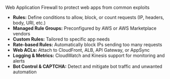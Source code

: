 Web Application Firewall to protect web apps from common exploits
- **Rules:** Define conditions to allow, block, or count requests (IP, headers, body, URI, etc.)
- **Managed Rule Groups:** Preconfigured by AWS or AWS Marketplace vendors
- **Custom Rules:** Tailored to specific app needs
- **Rate-based Rules:** Automatically block IPs sending too many requests
- **Web ACLs:** Attach to CloudFront, ALB, API Gateway, or AppSync
- **Logging & Metrics:** CloudWatch and Kinesis support for monitoring and alerts
- **Bot Control & CAPTCHA:** Detect and mitigate bot traffic and unwanted automation